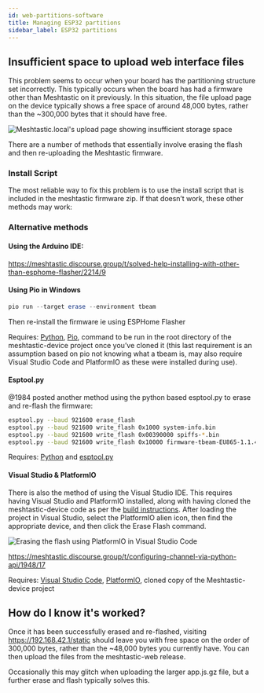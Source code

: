 ```yaml
---
id: web-partitions-software
title: Managing ESP32 partitions
sidebar_label: ESP32 partitions
---
```


## Insufficient space to upload web interface files

This problem seems to occur when your board has the partitioning structure set incorrectly. This typically occurs when the board has had a firmware other than Meshtastic on it previously. In this situation, the file upload page on the device typically shows a free space of around 48,000 bytes, rather than the ~300,000 bytes that it should have free.

![Meshtastic.local's upload page showing insufficient storage space](https://raw.githubusercontent.com/meshtastic/Meshtastic-device/master/images/Insufficient%20space.png)

There are a number of methods that essentially involve erasing the flash and then re-uploading the Meshtastic firmware.

### Install Script

The most reliable way to fix this problem is to use the install script that is included in the meshtastic firmware zip. If that doesn’t work, these other methods may work:

### Alternative methods

#### Using the Arduino IDE:

https://meshtastic.discourse.group/t/solved-help-installing-with-other-than-esphome-flasher/2214/9

#### Using Pio in Windows
```powershell
pio run --target erase --environment tbeam
```
Then re-install the firmware ie using ESPHome Flasher

Requires: [Python](https://www.python.org/), [Pio](https://pypi.org/project/pio/), command to be run in the root directory of the meshtastic-device project once you’ve cloned it (this last requirement is an assumption based on pio not knowing what a tbeam is, may also require Visual Studio Code and PlatformIO as these were installed during use).

#### Esptool.py
@1984 posted another method using the python based esptool.py to erase and re-flash the firmware:
```bash
esptool.py --baud 921600 erase_flash
esptool.py --baud 921600 write_flash 0x1000 system-info.bin
esptool.py --baud 921600 write_flash 0x00390000 spiffs-*.bin
esptool.py --baud 921600 write_flash 0x10000 firmware-tbeam-EU865-1.1.42.bin
```

Requires: [Python](https://www.python.org/) and [esptool.py](https://github.com/espressif/esptool)

#### Visual Studio & PlatformIO
There is also the method of using the Visual Studio IDE. This requires having Visual Studio and PlatformIO installed, along with having cloned the meshtastic-device code as per the [build instructions](https://github.com/meshtastic/Meshtastic-device/blob/master/docs/software/build-instructions.md)<!-- link to be changed once build page is completed -->. After loading the project in Visual Studio, select the PlatformIO alien icon, then find the appropriate device, and then click the Erase Flash command.

![Erasing the flash using PlatformIO in Visual Studio Code](https://raw.githubusercontent.com/meshtastic/Meshtastic-device/master/images/platformio-erase.png)

https://meshtastic.discourse.group/t/configuring-channel-via-python-api/1948/17

Requires: [Visual Studio Code](https://code.visualstudio.com/), [PlatformIO](https://platformio.org/), cloned copy of the Meshtastic-device project

## How do I know it's worked?

Once it has been successfully erased and re-flashed, visiting https://192.168.42.1/static should leave you with free space on the order of 300,000 bytes, rather than the ~48,000 bytes you currently have. You can then upload the files from the meshtastic-web release.

Occasionally this may glitch when uploading the larger app.js.gz file, but a further erase and flash typically solves this.